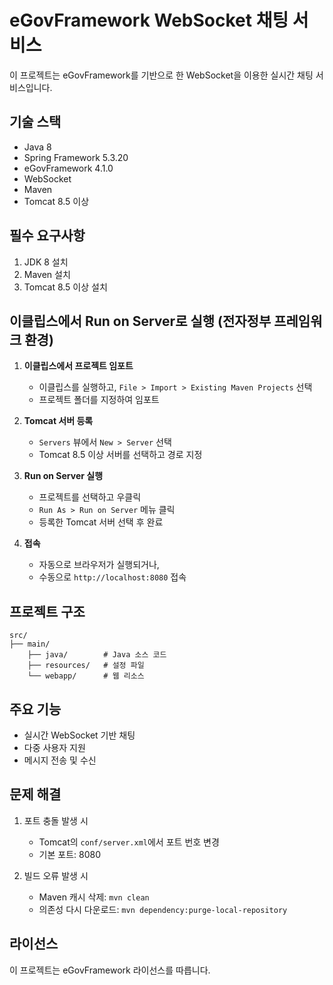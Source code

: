 # eGovFramework WebSocket 채팅 서비스

이 프로젝트는 eGovFramework를 기반으로 한 WebSocket을 이용한 실시간 채팅 서비스입니다.

## 기술 스택

- Java 8
- Spring Framework 5.3.20
- eGovFramework 4.1.0
- WebSocket
- Maven
- Tomcat 8.5 이상

## 필수 요구사항

1. JDK 8 설치
2. Maven 설치
3. Tomcat 8.5 이상 설치

## 이클립스에서 Run on Server로 실행 (전자정부 프레임워크 환경)

1. **이클립스에서 프로젝트 임포트**
   - 이클립스를 실행하고, `File > Import > Existing Maven Projects` 선택
   - 프로젝트 폴더를 지정하여 임포트

2. **Tomcat 서버 등록**
   - `Servers` 뷰에서 `New > Server` 선택
   - Tomcat 8.5 이상 서버를 선택하고 경로 지정

3. **Run on Server 실행**
   - 프로젝트를 선택하고 우클릭
   - `Run As > Run on Server` 메뉴 클릭
   - 등록한 Tomcat 서버 선택 후 완료

4. **접속**
   - 자동으로 브라우저가 실행되거나,
   - 수동으로 `http://localhost:8080` 접속

## 프로젝트 구조
```
src/
├── main/
    ├── java/        # Java 소스 코드
    ├── resources/   # 설정 파일
    └── webapp/      # 웹 리소스
```

## 주요 기능
- 실시간 WebSocket 기반 채팅
- 다중 사용자 지원
- 메시지 전송 및 수신

## 문제 해결
1. 포트 충돌 발생 시
   - Tomcat의 `conf/server.xml`에서 포트 번호 변경
   - 기본 포트: 8080

2. 빌드 오류 발생 시
   - Maven 캐시 삭제: `mvn clean`
   - 의존성 다시 다운로드: `mvn dependency:purge-local-repository`

## 라이선스
이 프로젝트는 eGovFramework 라이선스를 따릅니다.
